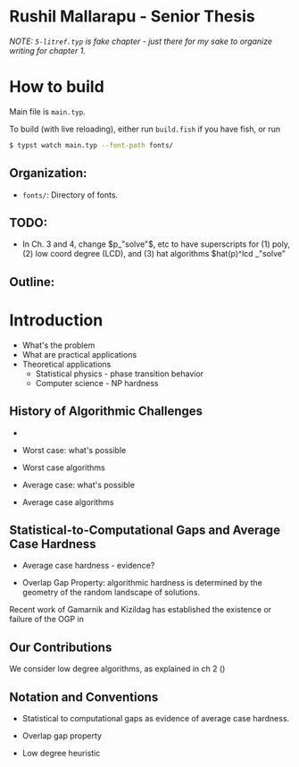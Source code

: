 # Rushil Mallarapu - Senior Thesis

_NOTE: `5-litref.typ` is fake chapter - just there for my sake to organize writing for chapter 1._

# How to build

Main file is `main.typ`.

To build (with live reloading), either run `build.fish` if you have fish, or run
```sh
$ typst watch main.typ --font-path fonts/
```

## Organization:
- `fonts/`: Directory of fonts.

## TODO:
- In Ch. 3 and 4, change $p_"solve"$, etc to have superscripts for (1) poly, (2) low coord degree (LCD), and (3) hat algorithms $hat(p)^lcd _"solve"

## Outline:

# Introduction

- What's the problem
- What are practical applications
- Theoretical applications
    - Statistical physics - phase transition behavior
    - Computer science - NP hardness

## History of Algorithmic Challenges

- 

- Worst case: what's possible
- Worst case algorithms
- Average case: what's possible
- Average case algorithms


## Statistical-to-Computational Gaps and Average Case Hardness

- Average case hardness - evidence?

- Overlap Gap Property: algorithmic hardness is determined by the geometry of the random landscape of solutions.

Recent work of Gamarnik and Kizildag has established the existence or failure of the OGP in 

## Our Contributions

We consider low degree algorithms, as explained in ch 2 ()

## Notation and Conventions


- Statistical to computational gaps as evidence of average case hardness.
- Overlap gap property

- Low degree heuristic
